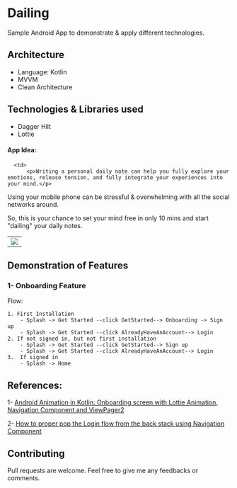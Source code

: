 # Dailing
Sample Android App to demonstrate & apply different technologies.

## Architecture
- Language: Kotlin
- MVVM 
- Clean Architecture

## Technologies & Libraries used
- Dagger Hilt
- Lottie

#### App Idea:

<html>
<body>


<table style="border: 0px">
    <tr>
      
      <td>
          <p>Writing a personal daily note can help you fully explore your emotions, release tension, and fully integrate your experiences into your mind.</p>
<p> Using your mobile phone can be stressful & overwhelming with all the social networks around. </p>

<p>So, this is your chance to set your mind free in only 10 mins and start "dailing" your daily notes. </p>
      </td>
      <td>
          <img src="https://media.giphy.com/media/lfDDKM8oRUBwXkJmGe/giphy.gif">
      </td>
</table>

</body>
</html>


<!-- ![onboarding flow](https://media.giphy.com/media/lfDDKM8oRUBwXkJmGe/giphy.gif){:style="float: right;margin-right: 7px;margin-top: 7px;"} -->


## Demonstration of Features
### 1- Onboarding Feature

Flow:
```
1. First Installation
	- Splash -> Get Started --click GetStarted--> Onboarding -> Sign up
	- Splash -> Get Started --click AlreadyHaveAnAccount--> Login
2. If not signed in, but not first installation
	- Splash -> Get Started --click GetStarted--> Sign up
	- Splash -> Get Started --click AlreadyHaveAnAccount--> Login
3.  If signed in
	- Splash -> Home
```

## References:
1- [Android Animation in Kotlin: Onboarding screen with Lottie Animation, Navigation Component and ViewPager2](https://dev.to/kulloveth/android-animation-onboarding-screen-with-lottie-animation-navigation-component-and-viewpager2-1dhb)

2- [How to proper pop the Login flow from the back stack using Navigation Component](https://dev.to/douglascf/how-to-proper-pop-the-login-flow-from-the-back-stack-using-navigation-component-29lm)

## Contributing
Pull requests are welcome. Feel free to give me any feedbacks or comments.
